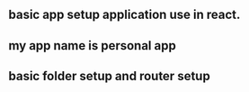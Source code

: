 ## basic app setup application use in react.
## my app name is personal app
## basic folder setup and router setup 